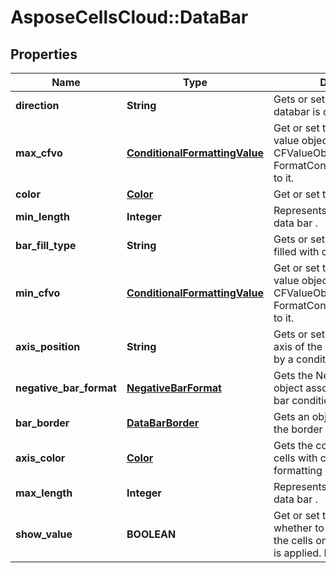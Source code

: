 # AsposeCellsCloud::DataBar

## Properties
Name | Type | Description | Notes
------------ | ------------- | ------------- | -------------
**direction** | **String** | Gets or sets the direction the databar is displayed. | [optional] 
**max_cfvo** | [**ConditionalFormattingValue**](ConditionalFormattingValue.md) | Get or set this DataBar&#39;s max value object.  Cannot set null or CFValueObject    with type FormatConditionValueType.Min to it.              | [optional] 
**color** | [**Color**](Color.md) | Get or set this DataBar&#39;s Color.              | [optional] 
**min_length** | **Integer** | Represents the min length of data bar .              | [optional] 
**bar_fill_type** | **String** | Gets or sets how a data bar is filled with color. | [optional] 
**min_cfvo** | [**ConditionalFormattingValue**](ConditionalFormattingValue.md) | Get or set this DataBar&#39;s min value object.  Cannot set null or CFValueObject   with type FormatConditionValueType.Max to it.              | [optional] 
**axis_position** | **String** | Gets or sets the position of the axis of the data bars specified by a conditional    formatting rule. | [optional] 
**negative_bar_format** | [**NegativeBarFormat**](NegativeBarFormat.md) | Gets the NegativeBarFormat object associated with a data bar conditional     formatting rule. | [optional] 
**bar_border** | [**DataBarBorder**](DataBarBorder.md) | Gets an object that specifies the border of a data bar. | [optional] 
**axis_color** | [**Color**](Color.md) | Gets the color of the axis for cells with conditional formatting as data bars. | [optional] 
**max_length** | **Integer** | Represents the max length of data bar . | [optional] 
**show_value** | **BOOLEAN** | Get or set the flag indicating whether to show the values of the cells on   which this data bar is applied.  Default value is true.              | [optional] 


